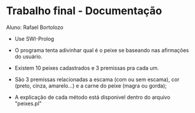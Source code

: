 # Trabalho final - Documentação

Aluno: Rafael Bortolozo

- Use SWI-Prolog

- O programa tenta adivinhar qual é o peixe se baseando nas afirmações do usuário.

- Existem 10 peixes cadastrados e 3 premissas pra cada um.

- São 3 premissas relacionadas a escama (com ou sem escama), cor (preto, cinza, amarelo...) e a carne do peixe (magra ou gorda);

- A explicação de cada método está disponivel dentro do arquivo "peixes.pl" 